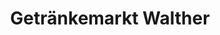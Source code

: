 ---
title: "Getränkemarkt Walther"
url: /neuhausen-erzgeb/getraenkemarkt-walther/
shop: Getränke
---